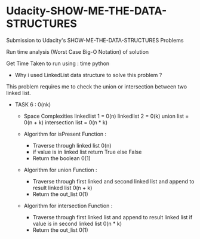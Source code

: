 # Udacity-SHOW-ME-THE-DATA-STRUCTURES

Submission to Udacity's SHOW-ME-THE-DATA-STRUCTURES Problems

Run time analysis (Worst Case Big-O Notation) of solution

Get Time Taken to run using : time python <filename>

- Why i used LinkedList data structure to solve this problem ?

This problem requires me to check the union or intersection between two linked list.

- TASK 6 : 0(nk)

  - Space Complexities 
      linkedlist 1 = 0(n)
      linkedlist 2 = 0(k)
      union list = 0(n + k)
      intersection list = 0(n * k)

  - Algorithm for isPresent Function :

    - Traverse through linked list 0(n)
    - if value is in linked list return True else False
    - Return the boolean 0(1)

  - Algorithm for union Function :

    - Traverse through first linked and second linked list and append to result linked list 0(n + k)
    - Return the out_list 0(1)

  - Algorithm for intersection Function :
    - Traverse through first linked list and append to result linked list if value is in second linked list 0(n * k)
    - Return the out_list 0(1)
